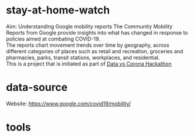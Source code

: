 # stay-at-home-watch
Aim: Understanding Google mobility reports 
The Community Mobility Reports from Google provide insights into what has changed in response to policies aimed at combating COVID-19.   
The reports chart movement trends over time by geography, across different categories of places such as retail and recreation, groceries and pharmacies, parks, transit stations, workplaces, and residential.  
This is a project that is initiated as part of [Data vs Corona Hackathon](https://www.datavscorona.com/)  

# data-source
Website: https://www.google.com/covid19/mobility/

# tools

